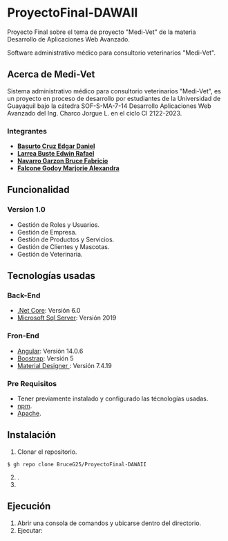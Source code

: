 # ProyectoFinal-DAWAII
Proyecto Final sobre el tema de proyecto "Medi-Vet" de la materia Desarrollo de Aplicaciones Web Avanzado.

Software administrativo médico para consultorio veterinarios "Medi-Vet".

## Acerca de Medi-Vet

Sistema administrativo médico para consultorio veterinarios "Medi-Vet", es un proyecto en proceso de desarrollo por estudiantes de la Universidad de Guayaquil bajo la cátedra SOF-S-MA-7-14 Desarrollo Aplicaciones Web Avanzado del Ing. Charco Jorgue L. en el ciclo CI 2122-2023.

### Integrantes 
- **[Basurto Cruz Edgar Daniel](https://github.com/edgarbasurto)** 
- **[Larrea Buste Edwin Rafael](https://github.com/Rafael1108)**
- **[Navarro Garzon Bruce Fabricio](https://github.com/BruceG25)** 
- **[Falcone Godoy Marjorie Alexandra](https://github.com/ )**
 
## Funcionalidad 

### Version 1.0
- Gestión de Roles y Usuarios.
- Gestión de Empresa.
- Gestión de Productos y Servicios. 
- Gestión de Clientes y Mascotas.
- Gestión de Veterinaria.

## Tecnologías usadas
### Back-End
* [.Net Core](https://dotnet.microsoft.com/en-us/download/dotnet/6.0): Versión 6.0
* [Microsoft Sql Server](https://www.microsoft.com/en-us/sql-server): Versión 2019 
### Fron-End
* [Angular](https://angular.io/): Versión 14.0.6 
* [Boostrap](https://getbootstrap.com/docs/5.1/getting-started/introduction/): Versión 5 
* [Material Designer ](https://material.angular.io/): Versión 7.4.19  

### Pre Requisitos 
- Tener previamente instalado y configurado las técnologías usadas. 
- [npm](https://www.npmjs.com/).
- [Apache](https://apache.org/).

## Instalación

1. Clonar el repositorio.
```
$ gh repo clone BruceG25/ProyectoFinal-DAWAII
```
2.  .
3.   
   
## Ejecución
1. Abrir una consola de comandos y ubicarse dentro del directorio.
2. Ejecutar:
